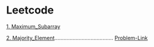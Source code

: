 # Leetcode

 [1. Maximum_Subarray](https://github.com/ashishpdeshpande/Leetcode/tree/main/cpp%20/Maximum%20Subarray%20)
 
 [2. Majority_Element](https://github.com/ashishpdeshpande/Leetcode/tree/main/cpp%20/Majority%20Element%20).......................................       [Problem-Link](https://leetcode.com/problems/majority-element/description/)
